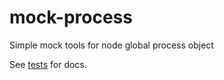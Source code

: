 # mock-process
Simple mock tools for node global process object

See [tests](./test/index.js) for docs.
